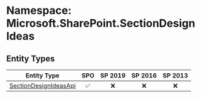 # Namespace: Microsoft.SharePoint.SectionDesignIdeas

## Entity Types

Entity Type | SPO | SP 2019 | SP 2016 | SP 2013
----------|:---:|:-------:|:-------:|:-------:
[SectionDesignIdeasApi](./EntityTypes/SectionDesignIdeasApi.md) | ✅ | ❌ | ❌ | ❌